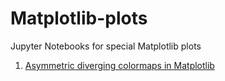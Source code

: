 # Matplotlib-plots
Jupyter Notebooks for special Matplotlib plots

1. [Asymmetric diverging colormaps in Matplotlib](http://nbviewer.ipython.org/github/empet/Matplotlib-plots/blob/master/Asymmetric-diverging-colormaps-in-matplotlib.ipynb)
